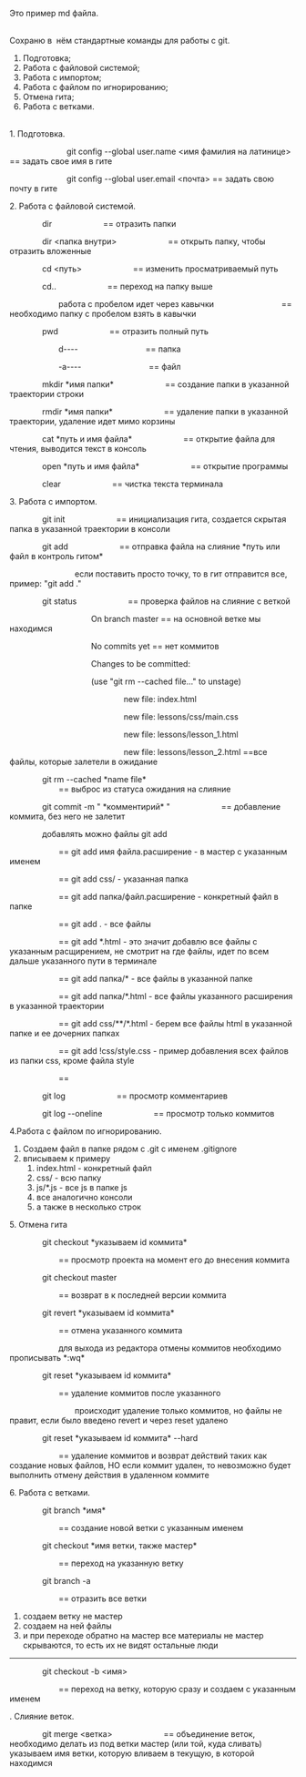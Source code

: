 ﻿Это пример md файла.

\
Сохраню в  нём стандартные команды для работы с git.

1. Подготовка;
2. Работа с файловой системой;
3. Работа с импортом;
4. Работа с файлом по игнорированию;
5. Отмена гита;
6. Работа с ветками.

\
1\. Подготовка.

`              `git config --global user.name <имя фамилия на латинице> == задать свое имя в гите

`              `git config --global user.email <почта> == задать свою почту в гите

2\. Работа с файловой системой.

`        `dir
`            `== отразить папки

`        `dir <папка внутри>
`            `== открыть папку, чтобы отразить вложенные

`        `cd <путь>
`            `== изменить просматриваемый путь

`        `cd..
`            `== переход на папку выше

`            `работа с пробелом идет через кавычки
`                `== необходимо папку с пробелом взять в кавычки

`        `pwd
`            `== отразить полный путь

`            `d----
`                `== папка

`            `-a----
`                `== файл

`        `mkdir \*имя папки\*
`            `== создание папки в указанной траектории строки

`        `rmdir \*имя папки\*
`            `== удаление папки в указанной траектории, удаление идет мимо корзины

`        `cat \*путь и имя файла\*
`            `== открытие файла для чтения, выводится текст в консоль

`        `open \*путь и имя файла\*
`            `== открытие программы



`        `clear
`            `== чистка текста терминала

3\. Работа с импортом.

`        `git init
`            `== инициализация гита, создается скрытая папка в указанной траектории в консоли

`        `git add
`            `== отправка файла на слияние \*путь или файл в контроль гитом\*

`                `если поставить просто точку, то в гит отправится все, пример: "git add ."

`        `git status
`            `== проверка файлов на слияние с веткой

`                    `On branch master == на основной ветке мы находимся

`                    `No commits yet == нет коммитов

`                    `Changes to be committed:

`                    `(use "git rm --cached file..." to unstage)

`                            `new file:   index.html

`                            `new file:   lessons/css/main.css

`                            `new file:   lessons/lesson\_1.html

`                            `new file:   lessons/lesson\_2.html  ==все файлы, которые залетели в ожидание

`        `git rm --cached \*name file\*                       
`            `== выброс из статуса ожидания на слияние

`        `git commit -m " \*комментирий\* "
`            `== добавление коммита, без него не залетит

`        `добавлять можно файлы git add

`            `== git add имя файла.расширение - в мастер с указанным именем 

`            `== git add css/ - указанная папка

`            `== git add папка/файл.расширение - конкретный файл в папке 

`            `== git add . - все файлы

`            `== git add \*.html - это значит добавлю все файлы с указанным расщирением, не смотрит на где файлы, идет по всем дальше указанного пути в терминале

`            `== git add папка/\* - все файлы в указанной папке

`            `== git add папка/\*.html - все файлы указанного расширения в указанной траектории 

`            `== git add css/\*\*/\*.html - берем все файлы html в указанной папке и ее дочерних папках

`            `== git add !css/style.css - пример добавления всех файлов из папки css, кроме файла style

`            `== 

`        `git log
`            `== просмотр комментариев



`        `git log --oneline
`            `== просмотр только коммитов

4\.Работа с файлом по игнорированию.

1. Создаем файл в папке рядом c .git с именем .gitignore
2. вписываем к примеру
   1. index.html - конкретный файл
   2. css/ - всю папку
   3. js/\*.js - все js в папке js
   4. все аналогично консоли
   5. а также в несколько строк

5\. Отмена гита

`        `git checkout \*указываем id коммита\*

`            `== просмотр проекта на момент его до внесения коммита



`        `git checkout master

`            `== возврат в к последней версии коммита

`        `git revert \*указываем id коммита\*

`            `== отмена указанного коммита

`            `для выхода из редактора отмены коммитов необходимо прописывать \*:wq\*

`        `git reset \*указываем id коммита\*

`            `== удаление коммитов после указанного

`                `происходит удаление только коммитов, но файлы не правит, если было введено revert и через reset удалено



`        `git reset \*указываем id коммита\* --hard

`            `== удаление коммитов и возврат действий таких как создание новых файлов, НО если коммит удален, то невозможно будет выполнить отмену действия в удаленном коммите

6\. Работа с ветками.

`        `git branch \*имя\*

`            `== создание новой ветки с указанным именем



`        `git checkout \*имя ветки, также мастер\*

`            `== переход на указанную ветку

`        `git branch -a

`            `== отразить все ветки




1. создаем ветку не мастер
2. создаем на ней файлы
3. и при переходе обратно на мастер все материалы не мастер скрываются, то есть их не видят остальные люди
-------------------------------------------------------------------------------------------------------------
`        `git checkout -b <имя>

`            `== переход на ветку, которую сразу и создаем с указанным именем




\. Слияние веток.

`        `git merge <ветка>
`            `== объединение веток, необходимо делать из под ветки мастер (или той, куда сливать) 
`                `указываем имя ветки, которую вливаем в текущую, в которой находимся

